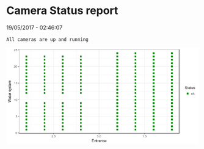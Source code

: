 Camera Status report
================
19/05/2017 - 02:46:07

    All cameras are up and running

![](camreport_files/figure-markdown_github/unnamed-chunk-2-1.png)
